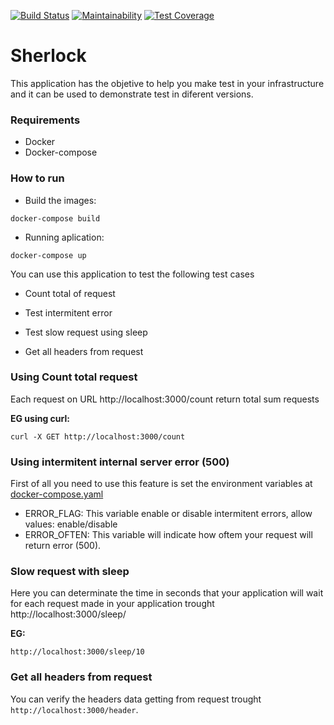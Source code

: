 [![Build Status](https://travis-ci.com/rafavilvert/sherlock.svg?branch=master&status=started)](https://travis-ci.com/github/rafavilvert/sherlock)
[![Maintainability](https://api.codeclimate.com/v1/badges/2be199f67ab803ef5b3b/maintainability)](https://codeclimate.com/github/rafavilvert/sherlock/maintainability)
[![Test Coverage](https://api.codeclimate.com/v1/badges/2be199f67ab803ef5b3b/test_coverage)](https://codeclimate.com/github/rafavilvert/sherlock/test_coverage)

# Sherlock

This application has the objetive to help you make test in your infrastructure and it can be used to demonstrate test in diferent versions.

### Requirements 
* Docker 
* Docker-compose

### How to run
* Build the images: 
```
docker-compose build
```
* Running aplication: 
```
docker-compose up
```

You can use this application to test the following test cases

* Count total of request

* Test intermitent error

* Test slow request using sleep

* Get all headers from request

### Using Count total request
Each request on URL http://localhost:3000/count return total sum requests 

**EG using curl:**

```
curl -X GET http://localhost:3000/count 
```

### Using intermitent internal server error (500)
First of all you need to use this feature is set the environment variables at [docker-compose.yaml](https://github.com/rafavilvert/sherlock/blob/master/docker-compose.yml#L4)

- ERROR_FLAG: This variable enable or disable intermitent errors, allow values: enable/disable
- ERROR_OFTEN: This variable will indicate how oftem your request will return error (500).

### Slow request with sleep
Here you can determinate the time in seconds that your application will wait for each request made in your application trought http://localhost:3000/sleep/

**EG:**
```
http://localhost:3000/sleep/10
```
### Get all headers from request
You can verify the headers data getting from request trought ```http://localhost:3000/header```.